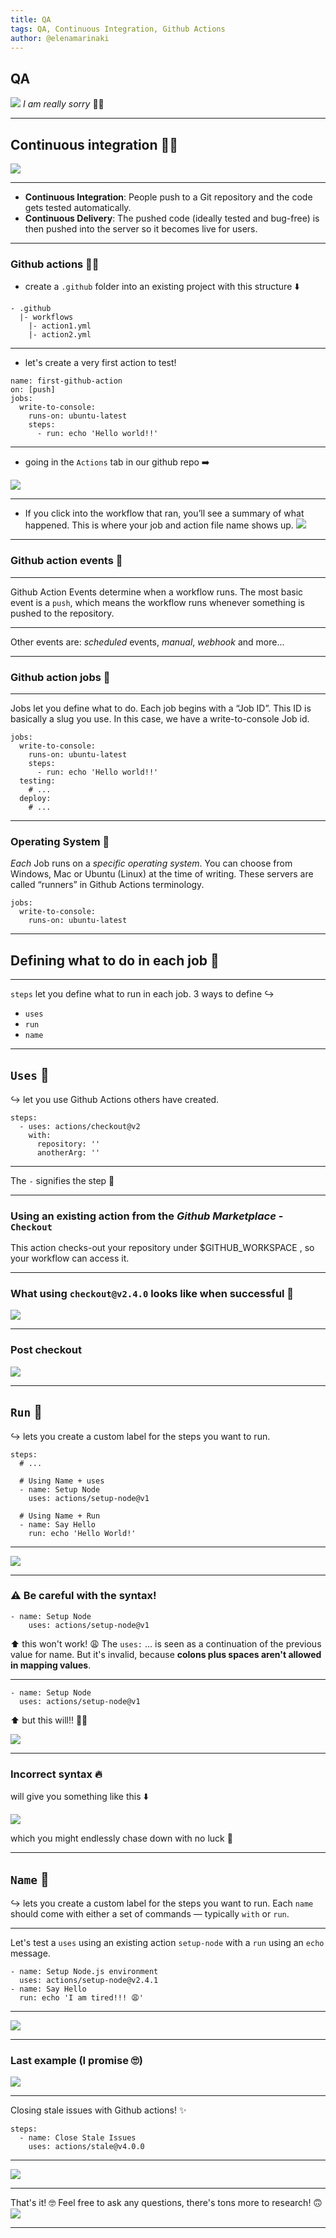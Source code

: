 ```yaml
---
title: QA
tags: QA, Continuous Integration, Github Actions
author: @elenamarinaki
---
```


## QA
![](https://media.giphy.com/media/gG6OcTSRWaSis/giphy.gif)
*I am really sorry* 🤷‍♀️

---

## Continuous integration 👩‍💻
![](https://media.giphy.com/media/3o7buhsTerQAmHRztC/giphy.gif)

---

- **Continuous Integration**: People push to a Git repository and the code gets tested automatically.
- **Continuous Delivery**: The pushed code (ideally tested and bug-free) is then pushed into the server so it becomes live for users.

---

### Github actions 🙆‍♀️

- create a `.github` folder into an existing project with this structure ⬇️
```
- .github
  |- workflows
    |- action1.yml
    |- action2.yml
```

---

- let's create a very first action to test!
```
name: first-github-action
on: [push]
jobs:
  write-to-console:
    runs-on: ubuntu-latest
    steps:
      - run: echo 'Hello world!!'
```

---

- going in the `Actions` tab in our github repo ➡️

![](https://i.imgur.com/3gQ5jYF.png)

---

- If you click into the workflow that ran, you’ll see a summary of what happened. This is where your job and action file name shows up.
![](https://i.imgur.com/eB0hnDa.gif)

---

### Github action events 🍋

---

Github Action Events determine when a workflow runs. The most basic event is a `push`, which means the workflow runs whenever something is pushed to the repository.

---

Other events are: *scheduled* events, *manual*, *webhook* and more...

---

### Github action jobs 🌽

---

Jobs let you define what to do. Each job begins with a “Job ID”. This ID is basically a slug you use. In this case, we have a write-to-console Job id.
```
jobs:
  write-to-console:
    runs-on: ubuntu-latest
    steps:
      - run: echo 'Hello world!!'
  testing:
    # ...
  deploy:
    # ...
```

---

### Operating System 🐝

*Each* Job runs on a *specific operating system*. You can choose from Windows, Mac or Ubuntu (Linux) at the time of writing. These servers are called “runners” in Github Actions terminology.

```
jobs:
  write-to-console:
    runs-on: ubuntu-latest
```

---

## Defining what to do in each job 💭

---

`steps` let you define what to run in each job. 3 ways to define ↪
- `uses`
- `run`
- `name`

---

## `Uses` 🦊

↪ let you use Github Actions others have created.

```
steps:
  - uses: actions/checkout@v2
    with:
      repository: ''
      anotherArg: ''
```

---

The `-` signifies the step 🦶

---

### Using an existing action from the *Github Marketplace* - `Checkout`
This action checks-out your repository under $GITHUB_WORKSPACE , so your workflow can access it.

---

### What using `checkout@v2.4.0` looks like when successful 🎉
![](https://i.imgur.com/xaI8VO0.png)

---

### Post checkout
![](https://i.imgur.com/az72oSx.png)


---

## `Run` 🐇

↪  lets you create a custom label for the steps you want to run.

```
steps:
  # ...

  # Using Name + uses
  - name: Setup Node
    uses: actions/setup-node@v1

  # Using Name + Run
  - name: Say Hello
    run: echo 'Hello World!'
```

---

![](https://i.imgur.com/4rY3AuR.gif)

---

### ⚠️ Be careful with the syntax!

```
- name: Setup Node
    uses: actions/setup-node@v1
```
⬆️ this won't work! 😩 
The `uses:` ... is seen as a continuation of the previous value for name. But it's invalid, because **colons plus spaces aren't allowed in mapping values**.

---


```
- name: Setup Node
  uses: actions/setup-node@v1
```
⬆️ but this will!! 🤦‍♀️


![](https://media.giphy.com/media/xkh1NwYmXwv2o/giphy.gif)

---

### Incorrect syntax 🔥
will give you something like this ⬇️

![](https://i.imgur.com/2dg6uSz.png)

which you might endlessly chase down with no luck 🥳

---

## `Name` 🦄

↪ lets you create a custom label for the steps you want to run. Each `name` should come with either a set of commands — typically `with` or `run`.

---

Let's test a `uses` using an existing action `setup-node` with a `run` using an `echo` message.

```
- name: Setup Node.js environment
  uses: actions/setup-node@v2.4.1
- name: Say Hello
  run: echo 'I am tired!!! 😩'
```

---

![](https://i.imgur.com/vnIA5H8.gif)

---

### Last example (I promise 🙄)

![](https://media.giphy.com/media/13Syr1nwDffUcw/giphy.gif)

---

Closing stale issues with Github actions! ✨

```
steps:
  - name: Close Stale Issues
    uses: actions/stale@v4.0.0
```

---

![](https://i.imgur.com/uKR1C39.png)

---

That's it! 🤓 Feel free to ask any questions, there's tons more to research! 🙃
![](https://media.giphy.com/media/3oz8xIsloV7zOmt81G/giphy.gif)

---





